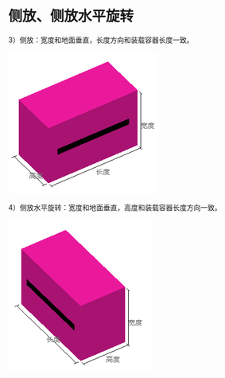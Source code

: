 # 侧放、侧放水平旋转

3）侧放：宽度和地面垂直，长度方向和装载容器长度一致。

![](../../../../.gitbook/assets/微信截图_20200527172025.png)

4）侧放水平旋转：宽度和地面垂直，高度和装载容器长度方向一致。

![](../../../../.gitbook/assets/微信截图_20200527172035.png)

